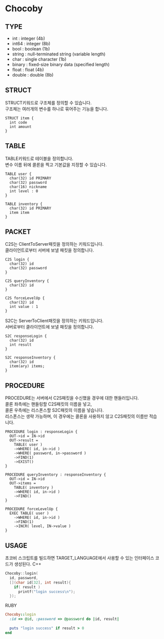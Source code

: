 Chocoby
=======

TYPE
----
* int : integer (4b)
* int64 : integer (8b)
* bool : boolean (1b)
* string : null-terminated string (variable length)
* char : single character (1b)
* binary : fixed-size binary data (specified length)
* float : float (4b)
* double : double (8b)


STRUCT
----
STRUCT키워드로 구조체를 정의할 수 있습니다.<br>
구조체는 여러개의 변수를 하나로 묶어주는 기능을 합니다.
```
STRUCT item {
  int code
  int amount
}
```


TABLE
----
TABLE키워드로 테이블을 정의합니다.<br>
변수 이름 뒤에 콜론을 찍고 기본값을 지정할 수 있습니다.
```
TABLE user {
  char(32) id PRIMARY
  char(32) password
  char(16) nickname
  int level : 0
}
```
```
TABLE inventory {
  char(32) id PRIMARY
  item item
}
```


PACKET
----
C2S는 ClientToServer패킷을 정의하는 키워드입니다.<br>
클라이언트로부터 서버에 보낼 패킷을 정의합니다.
```
C2S login {
  char(32) id
  char(32) password
}
```
```
C2S queryInventory {
  char(32) id
}
```
```
C2S forceLevelUp {
  char(32) id
  int value : 1
}
```
S2C는 ServerToClient패킷을 정의하는 키워드입니다.<br>
서버로부터 클라이언트에 보낼 패킷을 정의합니다.
```
S2C responseLogin {
  char(32) id
  int result
}
```
```
S2C responseInventory {
  char(32) id
  item(ary) items;
}
```


PROCEDURE
----
PROCEDURE는 서버에서 C2S패킷을 수신했을 경우에 대한 핸들러입니다.<br>
콜론 좌측에는 핸들링할 C2S패킷의 이름을 넣고,<br>
콜론 우측에는 리스폰스할 S2C패킷의 이름을 넣습니다.<br>
리스폰스는 생략 가능하며, 이 경우에는 콜론을 사용하지 않고 C2S패킷의 이름만 적습니다.
```
PROCEDURE login : responseLogin {
  OUT->id = IN->id
  OUT->result =
    TABLE( user )
    ->WHERE( id, in->id )
    ->WHERE( password, in->password )
    ->FIND(1)
    ->EXIST()
}
```
```
PROCEDURE queryInventory : responseInventory {
  OUT->id = IN->id
  OUT->items =
    TABLE( inventory )
    ->WHERE( id, in->id )
    ->FIND()
}
```
```
PROCEDURE forceLevelUp {
  EXEC TABLE( user )
    ->WHERE( id, in->id )
    ->FIND(1)
    ->INCR( level, IN->value )
}
```

USAGE
----
초코비 스크립트를 빌드하면 TARGET_LANGUAGE에서 사용할 수 있는 인터페이스 코드가 생성된다.
C++
```c++
Chocoby::login(
  id, password,
  [](char id[32], int result){
    if( result )
      printf("login success\n");
  });
```


RUBY
```ruby
Chocoby::login
  :id => @id, :password => @password do |id, result|
  
  puts "login success" if result > 0 
end
```
